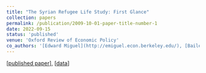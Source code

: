```yaml
---
title: "The Syrian Refugee Life Study: First Glance"
collection: papers
permalink: /publication/2009-10-01-paper-title-number-1
date: 2022-09-15
status: 'published'
venue: 'Oxford Review of Economic Policy'
co_authors: '[Edward Miguel](http://emiguel.econ.berkeley.edu/), [Bailey Palmer](https://baileypalmer.github.io/), [Sandra Rozo](https://www.sandrarozo.net/), [Emma Smith](https://sites.harvard.edu/emmasmith/), and [Sarah Stillman](https://cega.berkeley.edu/person/sarah-stillman/)'
---
```

[[published paper](https://academic.oup.com/oxrep/article-abstract/38/3/625/6701694)], [[data](https://dataverse.harvard.edu/dataverse/SRLS)]

